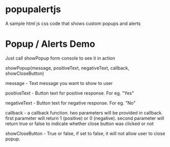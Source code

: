 # popupalertjs
A sample html js css code that shows custom popups and alerts

# Popup / Alerts Demo

Just call showPopup form console to see it in action

showPopup(message, positiveText, negativeText, callback, showCloseButton) 

message - Text message you want to show to user

positiveText - Button text for positive response. For eg. "Yes"

negativeText - Button text for negative response. For eg. "No"

callback - a callback function. two parameters will be provided in callback. first parameter will return 1 (positive) or 0 (negative). second parameter will return true or false to indicate whether close button was clicked or not

showCloseButton - True or false, if set to false, it will not allow user to close popup.
